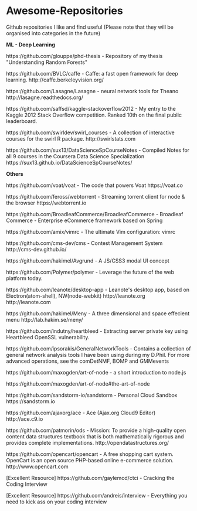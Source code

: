 # Awesome-Repositories
Github repositories I like and find useful
(Please note that they will be organised into categories in the future)

<b>ML - Deep Learning</b>
<p>https://github.com/glouppe/phd-thesis -  Repository of my thesis "Understanding Random Forests" </p>
<p>https://github.com/BVLC/caffe -  Caffe: a fast open framework for deep learning. http://caffe.berkeleyvision.org/</p>
<p>https://github.com/Lasagne/Lasagne -  neural network tools for Theano  http://lasagne.readthedocs.org/</p>
<p>https://github.com/saffsd/kaggle-stackoverflow2012 -  My entry to the Kaggle 2012 Stack Overflow competition. Ranked 10th on the final public leaderboard. </p>
<p>https://github.com/swirldev/swirl_courses -  A collection of interactive courses for the swirl R package. http://swirlstats.com
<p>https://github.com/sux13/DataScienceSpCourseNotes -  Compiled Notes for all 9 courses in the Coursera Data Science Specialization https://sux13.github.io/DataScienceSpCourseNotes/


<b>Others</b>
<p>https://github.com/voat/voat - The code that powers Voat https://voat.co</p>
<p>https://github.com/feross/webtorrent - Streaming torrent client for node & the browser https://webtorrent.io</p>
<p>https://github.com/BroadleafCommerce/BroadleafCommerce -  Broadleaf Commerce - Enterprise eCommerce framework based on Spring</ http://www.broadleafcommerce.org</p>
<p>https://github.com/amix/vimrc - The ultimate Vim configuration: vimrc</p>
<p>https://github.com/cms-dev/cms - Contest Management System http://cms-dev.github.io/</p>
<p>https://github.com/hakimel/Avgrund - A JS/CSS3 modal UI concept</p>
<p>https://github.com/Polymer/polymer - Leverage the future of the web platform today. </p>
<p>https://github.com/leanote/desktop-app -  Leanote's desktop app, based on Electron(atom-shell), NW(node-webkit) http://leanote.org http://leanote.com</p>
<p>https://github.com/hakimel/Meny -  A three dimensional and space effecient menu http://lab.hakim.se/meny/</p>
<p>https://github.com/indutny/heartbleed - Extracting server private key using Heartbleed OpenSSL vulnerability.</p>
<p>https://github.com/ipsorakis/GeneralNetworkTools - Contains a collection of general network analysis tools I have been using during my D.Phil. For more advanced operations, see the comDetNMF, BOMP and GMMevents</p>
<p>https://github.com/maxogden/art-of-node - a short introduction to node.js</p> <p>https://github.com/maxogden/art-of-node#the-art-of-node</p>
<p>https://github.com/sandstorm-io/sandstorm -  Personal Cloud Sandbox https://sandstorm.io</p>
<p>https://github.com/ajaxorg/ace -  Ace (Ajax.org Cloud9 Editor) http://ace.c9.io</p>
<p>https://github.com/patmorin/ods -  Mission: To provide a high-quality open content data structures textbook that is both mathematically rigorous and provides complete implementations. http://opendatastructures.org/</p>
<p>https://github.com/opencart/opencart -  A free shopping cart system. OpenCart is an open source PHP-based online e-commerce solution. http://www.opencart.com</p>
<p>[Excellent Resource] https://github.com/gaylemcd/ctci - Cracking the Coding Interview </p>
<p>[Excellent Resource] https://github.com/andreis/interview - Everything you need to kick ass on your coding interview</p>
